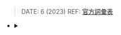 ###### <!-- ref -->

[官方詞彙表]: https://kubernetes.io/zh-cn/docs/reference/glossary

 <!-- ref -->

> DATE: 6 (2023)
> REF: [官方詞彙表]

<!--  -->

- <details close>
  <summary></summary>

  </details>
